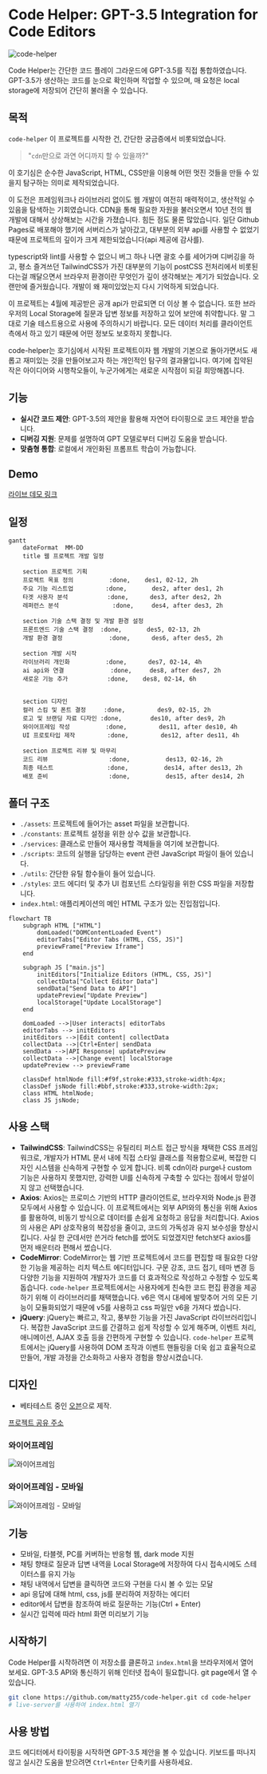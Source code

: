 # Code Helper: GPT-3.5 Integration for Code Editors

![code-helper](./assets/images/banners/[code-helper]banner.png)

Code Helper는 간단한 코드 플레이 그라운드에 GPT-3.5를 직접 통합하였습니다. GPT-3.5가 생산하는 코드를 눈으로 확인하며 작업할 수 있으며, 매 요청은 local storage에 저장되어 간단히 불러올 수 있습니다.

## 목적

`code-helper` 이 프로젝트를 시작한 건, 간단한 궁금증에서 비롯되었습니다.

> "`cdn`만으로 과연 어디까지 할 수 있을까?"

이 호기심은 순수한 JavaScript, HTML, CSS만을 이용해 어떤 멋진 것들을 만들 수 있을지 탐구하는 의미로 제작되었습니다.

이 도전은 프레임워크나 라이브러리 없이도 웹 개발이 여전히 매력적이고, 생산적일 수 있음을 탐색하는 기회였습니다. CDN을 통해 필요한 자원을 불러오면서 10년 전의 웹 개발에 대해서 상상해보는 시간을 가졌습니다. 힘든 점도 물론 많았습니다. 일단 Github Pages로 배포해야 했기에 서버리스가 날아갔고, 대부분의 외부 api를 사용할 수 없었기 때문에 프로젝트의 깊이가 크게 제한되었습니다(api 제공에 감사를).

typescript와 lint를 사용할 수 없으니 버그 하나 나면 괄호 수를 세어가며 디버깅을 하고, 평소 즐겨쓰던 TailwindCSS가 가진 대부분의 기능이 postCSS 전처리에서 비롯된다는걸 깨달으면서 브라우저 환경이란 무엇인가 깊이 생각해보는 계기가 되었습니다. 오랜만에 즐거웠습니다. 개발이 왜 재미있었는지 다시 기억하게 되었습니다.

이 프로젝트는 4월에 제공받은 공개 api가 만료되면 더 이상 볼 수 없습니다. 또한 브라우저의 Local Storage에 질문과 답변 정보를 저장하고 있어 보안에 취약합니다. 말 그대로 기술 테스트용으로 사용에 주의하시기 바랍니다. 모든 데이터 처리를 클라이언트 측에서 하고 있기 때문에 어떤 정보도 보호하지 못합니다.

code-helper는 호기심에서 시작된 프로젝트이자 웹 개발의 기본으로 돌아가면서도 새롭고 재미있는 것을 만들어보고자 하는 개인적인 탐구의 결과물입니다. 여기에 집약된 작은 아이디어와 시행착오들이, 누군가에게는 새로운 시작점이 되길 희망해봅니다.

## 기능

- **실시간 코드 제안**: GPT-3.5의 제안을 활용해 자연어 타이핑으로 코드 제안을 받습니다.
- **디버깅 지원**: 문제를 설명하여 GPT 모델로부터 디버깅 도움을 받습니다.
- **맞춤형 통합**: 로컬에서 개인화된 프롬프트 학습이 가능합니다.

## Demo

[라이브 데모 링크](matty255.github.io/code-helper/)

## 일정

```mermaid
gantt
    dateFormat  MM-DD
    title 웹 프로젝트 개발 일정

    section 프로젝트 기획
    프로젝트 목표 정의          :done,    des1, 02-12, 2h
    주요 기능 리스트업         :done,       des2, after des1, 2h
    타겟 사용자 분석           :done,      des3, after des2, 2h
    레퍼런스 분석               :done,     des4, after des3, 2h

    section 기술 스택 결정 및 개발 환경 설정
    프론트엔드 기술 스택 결정  :done,       des5, 02-13, 2h
    개발 환경 결정             :done,      des6, after des5, 2h

    section 개발 시작
    라이브러리 개인화          :done,      des7, 02-14, 4h
    ai api와 연결             :done,     des8, after des7, 2h
    새로운 기능 추가           :done,    des8, 02-14, 6h


    section 디자인
    컬러 스킴 및 폰트 결정     :done,         des9, 02-15, 2h
    로고 및 브랜딩 자료 디자인 :done,        des10, after des9, 2h
    와이어프레임 작성          :done,         des11, after des10, 4h
    UI 프로토타입 제작         :done,         des12, after des11, 4h

    section 프로젝트 리뷰 및 마무리
    코드 리뷰                 :done,          des13, 02-16, 2h
    최종 테스트               :done,          des14, after des13, 2h
    배포 준비                 :done,          des15, after des14, 2h

```

## 폴더 구조

- `./assets`: 프로젝트에 들어가는 asset 파일을 보관합니다.
- `./constants`: 프로젝트 설정을 위한 상수 값을 보관합니다.
- `./services`: 클래스로 만들어 재사용할 객체들을 여기에 보관합니다.
- `./scripts`: 코드의 실행을 담당하는 event 관련 JavaScript 파일이 들어 있습니다.
- `./utils`: 간단한 유틸 함수들이 들어 있습니다.
- `./styles`: 코드 에디터 및 추가 UI 컴포넌트 스타일링을 위한 CSS 파일을 저장합니다.
- `index.html`: 애플리케이션의 메인 HTML 구조가 있는 진입점입니다.

```mermaid
flowchart TB
    subgraph HTML ["HTML"]
        domLoaded("DOMContentLoaded Event")
        editorTabs["Editor Tabs (HTML, CSS, JS)"]
        previewFrame["Preview Iframe"]
    end

    subgraph JS ["main.js"]
        initEditors["Initialize Editors (HTML, CSS, JS)"]
        collectData["Collect Editor Data"]
        sendData["Send Data to API"]
        updatePreview["Update Preview"]
        localStorage["Update LocalStorage"]
    end

    domLoaded -->|User interacts| editorTabs
    editorTabs --> initEditors
    initEditors -->|Edit content| collectData
    collectData -->|Ctrl+Enter| sendData
    sendData -->|API Response| updatePreview
    collectData -->|Change event| localStorage
    updatePreview --> previewFrame

    classDef htmlNode fill:#f9f,stroke:#333,stroke-width:4px;
    classDef jsNode fill:#bbf,stroke:#333,stroke-width:2px;
    class HTML htmlNode;
    class JS jsNode;
```

## 사용 스택

- **TailwindCSS**: TailwindCSS는 유틸리티 퍼스트 접근 방식을 채택한 CSS 프레임워크로, 개발자가 HTML 문서 내에 직접 스타일 클래스를 적용함으로써, 복잡한 디자인 시스템을 신속하게 구현할 수 있게 합니다. 비록 cdn이라 purge나 custom 기능은 사용하지 못했지만, 강력한 UI를 신속하게 구축할 수 있다는 점에서 망설이지 않고 선택했습니다.
- **Axios**: Axios는 프로미스 기반의 HTTP 클라이언트로, 브라우저와 Node.js 환경 모두에서 사용할 수 있습니다. 이 프로젝트에서는 외부 API와의 통신을 위해 Axios를 활용하여, 비동기 방식으로 데이터를 손쉽게 요청하고 응답을 처리합니다. Axios의 사용은 API 상호작용의 복잡성을 줄이고, 코드의 가독성과 유지 보수성을 향상시킵니다. 사실 한 군데서만 쓴거라 fetch를 썼어도 되었겠지만 fetch보다 axios를 먼저 배운터라 편해서 썼습니다.
- **CodeMirror**: CodeMirror는 웹 기반 프로젝트에서 코드를 편집할 때 필요한 다양한 기능을 제공하는 리치 텍스트 에디터입니다. 구문 강조, 코드 접기, 테마 변경 등 다양한 기능을 지원하여 개발자가 코드를 더 효과적으로 작성하고 수정할 수 있도록 돕습니다. `code-helper` 프로젝트에서는 사용자에게 친숙한 코드 편집 환경을 제공하기 위해 이 라이브러리를 채택했습니다. v6은 역시 대세에 발맞추어 거의 모든 기능이 모듈화되었기 때문에 v5를 사용하고 css 파일만 v6을 가져다 썼습니다.
- **jQuery**: jQuery는 빠르고, 작고, 풍부한 기능을 가진 JavaScript 라이브러리입니다. 복잡한 JavaScript 코드를 간결하고 쉽게 작성할 수 있게 해주며, 이벤트 처리, 애니메이션, AJAX 호출 등을 간편하게 구현할 수 있습니다. `code-helper` 프로젝트에서는 jQuery를 사용하여 DOM 조작과 이벤트 핸들링을 더욱 쉽고 효율적으로 만들어, 개발 과정을 간소화하고 사용자 경험을 향상시켰습니다.

## 디자인

- 베타테스트 중인 [오븐](https://ovenapp.io/)으로 제작.

[프로젝트 공유 주소](https://ovenapp.io/project/LLeTcbHXVAF1Ik78vYsnXZaYn2XP2Aqr#ILUPO)

### 와이어프레임

![와이어프레임](./assets/images/frames/[code-helper]wire-frame.png)

### 와이어프레임 - 모바일

![와이어프레임 - 모바일](./assets/images/frames/[code-helper]wire-frame-moblie.png)

## 기능

- 모바일, 타블렛, PC를 커버하는 반응형 웹, dark mode 지원
- 채팅 향태로 질문과 답변 내역을 Local Storage에 저장하여 다시 접속시에도 스테이터스를 유지 가능
- 채팅 내역에서 답변을 클릭하면 코드와 구현을 다시 볼 수 있는 모달
- api 응답에 대해 html, css, js를 분리하여 저장하는 에디터
- editor에서 답변을 참조하여 바로 질문하는 기능(Ctrl + Enter)
- 실시간 입력에 따라 html 화면 미리보기 기능

## 시작하기

Code Helper를 시작하려면 이 저장소를 클론하고 `index.html`을 브라우저에서 열어보세요. GPT-3.5 API와 통신하기 위해 인터넷 접속이 필요합니다. git page에서 열 수 있습니다.

```bash
git clone https://github.com/matty255/code-helper.git cd code-helper
# live-server를 사용하여 index.html 열기

```

## 사용 방법

코드 에디터에서 타이핑을 시작하면 GPT-3.5 제안을 볼 수 있습니다. 키보드를 떠나지 않고 실시간 도움을 받으려면 `Ctrl+Enter` 단축키를 사용하세요.
